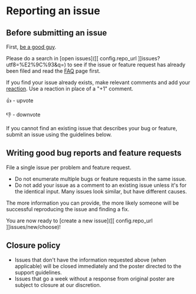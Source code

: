 # Reporting an issue

## Before submitting an issue

First, [be a good guy](https://github.com/kossnocorp/etiquette/blob/master/README.md).

Please do a search in [open issues]([[ config.repo_url ]]issues?utf8=%E2%9C%93&q=) to see if the issue or feature request has already been filed and read the [FAQ](faq.md) page first.

If you find your issue already exists, make relevant comments and add your [reaction](https://github.com/blog/2119-add-reactions-to-pull-requests-issues-and-comments). Use a reaction in place of a "+1" comment.

:+1: - upvote

:-1: - downvote

If you cannot find an existing issue that describes your bug or feature, submit an issue using the guidelines below.

## Writing good bug reports and feature requests

File a single issue per problem and feature request.

* Do not enumerate multiple bugs or feature requests in the same issue.
* Do not add your issue as a comment to an existing issue unless it's for the identical input. Many issues look similar, but have different causes.

The more information you can provide, the more likely someone will be successful reproducing the issue and finding a fix.

You are now ready to [create a new issue]([[ config.repo_url ]]issues/new/choose)!

## Closure policy

* Issues that don't have the information requested above (when applicable) will be closed immediately and the poster directed to the support guidelines.
* Issues that go a week without a response from original poster are subject to closure at our discretion.
